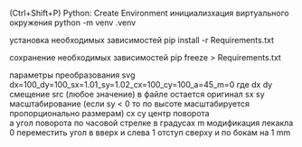  (Ctrl+Shift+P) Python: Create Environment
инициализхация виртуального окружения
python -m venv .venv

установка необходимых зависимостей
pip install -r Requirements.txt

сохранение необходимых зависимостей
pip freeze > Requirements.txt

параметры преобразования svg
dx=100_dy=100_sx=1.01_sy=1.02_cx=100_cy=100_a=45_m=0
где dx dy смещение
    src (любое значение) в файле остается оригинал
    sx sy масштабирование (если sy < 0 то по высоте масштабируется пропорционально размерам)
    cx cy центр поворота  
    a угол поворота по часовой стрелке в градусах
    m модификация лекакла
        0 переместить угол в вверх и слева
        1 отступ сверху и по бокам на 1 mm